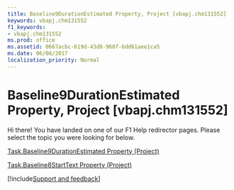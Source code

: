 ```yaml
---
title: Baseline9DurationEstimated Property, Project [vbapj.chm131552]
keywords: vbapj.chm131552
f1_keywords:
- vbapj.chm131552
ms.prod: office
ms.assetid: 0667acbc-619d-43d8-968f-6dd61aee1ca5
ms.date: 06/08/2017
localization_priority: Normal
---
```



# Baseline9DurationEstimated Property, Project [vbapj.chm131552]

Hi there! You have landed on one of our F1 Help redirector pages. Please select the topic you were looking for below.

[Task.Baseline9DurationEstimated Property (Project)](http://msdn.microsoft.com/library/7a496de7-a7a1-894f-e88f-6e1ec4704478%28Office.15%29.aspx)

[Task.Baseline8StartText Property (Project)](http://msdn.microsoft.com/library/f9ce5373-f49b-e28b-1323-b0ac0896df09%28Office.15%29.aspx)

[!include[Support and feedback](~/includes/feedback-boilerplate.md)]